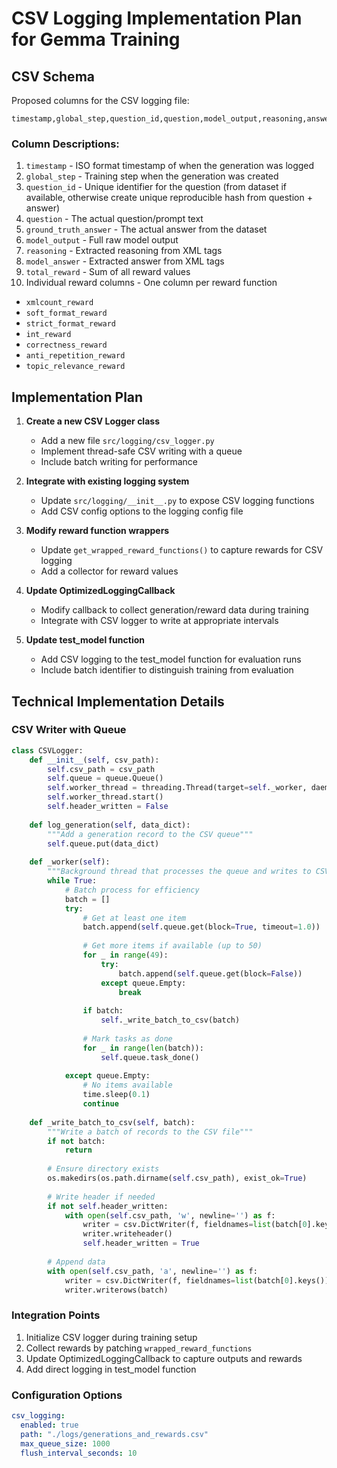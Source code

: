 # CSV Logging Implementation Plan for Gemma Training

## CSV Schema

Proposed columns for the CSV logging file:

```
timestamp,global_step,question_id,question,model_output,reasoning,answer,total_reward,xmlcount_reward,soft_format_reward,strict_format_reward,int_reward,correctness_reward,anti_repetition_reward,topic_relevance_reward
```

### Column Descriptions:

1. `timestamp` - ISO format timestamp of when the generation was logged
2. `global_step` - Training step when the generation was created
3. `question_id` - Unique identifier for the question (from dataset if available, otherwise create unique reproducible hash from question + answer)
4. `question` - The actual question/prompt text
5. `ground_truth_answer` - The actual answer from the dataset
6. `model_output` - Full raw model output
7. `reasoning` - Extracted reasoning from XML tags
8. `model_answer` - Extracted answer from XML tags
9. `total_reward` - Sum of all reward values
10. Individual reward columns - One column per reward function
   - `xmlcount_reward`
   - `soft_format_reward`
   - `strict_format_reward`
   - `int_reward`
   - `correctness_reward`
   - `anti_repetition_reward`
   - `topic_relevance_reward`

## Implementation Plan

1. **Create a new CSV Logger class**
   - Add a new file `src/logging/csv_logger.py`
   - Implement thread-safe CSV writing with a queue
   - Include batch writing for performance

2. **Integrate with existing logging system**
   - Update `src/logging/__init__.py` to expose CSV logging functions
   - Add CSV config options to the logging config file

3. **Modify reward function wrappers**
   - Update `get_wrapped_reward_functions()` to capture rewards for CSV logging
   - Add a collector for reward values

4. **Update OptimizedLoggingCallback**
   - Modify callback to collect generation/reward data during training
   - Integrate with CSV logger to write at appropriate intervals

5. **Update test_model function**
   - Add CSV logging to the test_model function for evaluation runs
   - Include batch identifier to distinguish training from evaluation

## Technical Implementation Details

### CSV Writer with Queue
```python
class CSVLogger:
    def __init__(self, csv_path):
        self.csv_path = csv_path
        self.queue = queue.Queue()
        self.worker_thread = threading.Thread(target=self._worker, daemon=True)
        self.worker_thread.start()
        self.header_written = False
        
    def log_generation(self, data_dict):
        """Add a generation record to the CSV queue"""
        self.queue.put(data_dict)
        
    def _worker(self):
        """Background thread that processes the queue and writes to CSV"""
        while True:
            # Batch process for efficiency
            batch = []
            try:
                # Get at least one item
                batch.append(self.queue.get(block=True, timeout=1.0))
                
                # Get more items if available (up to 50)
                for _ in range(49):
                    try:
                        batch.append(self.queue.get(block=False))
                    except queue.Empty:
                        break
                        
                if batch:
                    self._write_batch_to_csv(batch)
                    
                # Mark tasks as done
                for _ in range(len(batch)):
                    self.queue.task_done()
                    
            except queue.Empty:
                # No items available
                time.sleep(0.1)
                continue
                
    def _write_batch_to_csv(self, batch):
        """Write a batch of records to the CSV file"""
        if not batch:
            return
            
        # Ensure directory exists
        os.makedirs(os.path.dirname(self.csv_path), exist_ok=True)
        
        # Write header if needed
        if not self.header_written:
            with open(self.csv_path, 'w', newline='') as f:
                writer = csv.DictWriter(f, fieldnames=list(batch[0].keys()))
                writer.writeheader()
                self.header_written = True
        
        # Append data
        with open(self.csv_path, 'a', newline='') as f:
            writer = csv.DictWriter(f, fieldnames=list(batch[0].keys()))
            writer.writerows(batch)
```

### Integration Points
1. Initialize CSV logger during training setup
2. Collect rewards by patching `wrapped_reward_functions`
3. Update OptimizedLoggingCallback to capture outputs and rewards
4. Add direct logging in test_model function

### Configuration Options
```yaml
csv_logging:
  enabled: true
  path: "./logs/generations_and_rewards.csv"
  max_queue_size: 1000
  flush_interval_seconds: 10
``` 